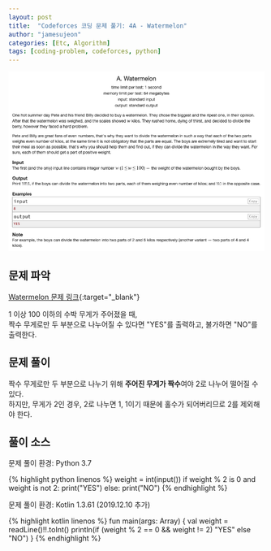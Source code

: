 ```yaml
---
layout: post
title:  "Codeforces 코딩 문제 풀기: 4A - Watermelon"
author: "jamesujeon"
categories: [Etc, Algorithm]
tags: [coding-problem, codeforces, python]
---
```


![4A - Watermelon](assets/codeforces_4a_watermelon.png "4A - Watermelon")

## 문제 파악

[Watermelon 문제 링크](http://codeforces.com/contest/4/problem/A){:target="_blank"}

1 이상 100 이하의 수박 무게가 주어졌을 때,  
짝수 무게로만 두 부분으로 나누어질 수 있다면 "YES"를 출력하고, 불가하면 "NO"를 출력한다.

## 문제 풀이

짝수 무게로만 두 부분으로 나누기 위해 **주어진 무게가 짝수**여야 2로 나누어 떨어질 수 있다.  
하지만, 무게가 2인 경우, 2로 나누면 1, 1이기 때문에 홀수가 되어버리므로 2를 제외해야 한다.

## 풀이 소스

문제 풀이 환경: Python 3.7

{% highlight python linenos %}
weight = int(input())
if weight % 2 is 0 and weight is not 2:
  print("YES")
else:
  print("NO")
{% endhighlight %}

문제 풀이 환경: Kotlin 1.3.61 (2019.12.10 추가)

{% highlight kotlin linenos %}
fun main(args: Array<String>) {
    val weight = readLine()!!.toInt()
    println(if (weight % 2 == 0 && weight != 2) "YES" else "NO")
}
{% endhighlight %}
